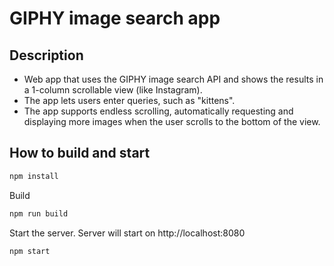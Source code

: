 GIPHY image search app
======

Description
----------------
+ Web app that uses the GIPHY image search API and shows the results in a 1-column scrollable view (like Instagram).
+ The app lets users enter queries, such as "kittens".
+ The app supports endless scrolling, automatically requesting and displaying more images when the user scrolls to the bottom of the view.

How to build and start
----------------

```bash
npm install
```

Build

```bash
npm run build
```

Start the server. Server will start on http://localhost:8080

```bash
npm start
```